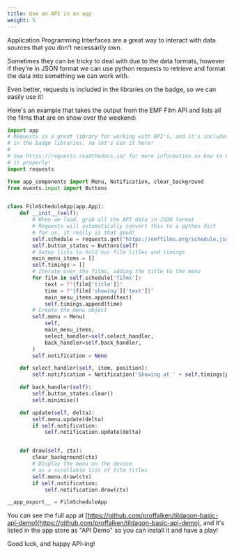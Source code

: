 ```yaml
---
title: Use an API in an app
weight: 5
---
```


Application Programming Interfaces are a great way to interact with data sources that you don't necessarily own.

Sometimes they can be tricky to deal with due to the data formats, however if they're in JSON format we can use
python requests to retrieve and format the data into something we can work with.

Even better, requests is included in the libraries on the badge, so we can easily use it!

Here's an example that takes the output from the EMF Film API and lists all the films that are on show over the
weekend:

```python
import app
# Requests is a great library for working with API's, and it's included
# in the badge libraries, so let's use it here!
#
# See https://requests.readthedocs.io/ for more information on how to use
# it properly!
import requests

from app_components import Menu, Notification, clear_background
from events.input import Buttons


class FilmScheduleApp(app.App):
    def __init__(self):
        # When we load, grab all the API data in JSON format
        # Requests will automatically convert this to a python dict
        # for us, it really is that good!
        self.schedule = requests.get("https://emffilms.org/schedule.json").json()
        self.button_states = Buttons(self)
        # Setup lists to hold our film titles and timings
        main_menu_items = []
        self.timings = []
        # Iterate over the films, adding the title to the menu
        for film in self.schedule['films']:
            text = f"{film['title']}"
            time = f"{film['showing']['text']}"
            main_menu_items.append(text)
            self.timings.append(time)
        # Create the menu object
        self.menu = Menu(
            self,
            main_menu_items,
            select_handler=self.select_handler,
            back_handler=self.back_handler,
        )
        self.notification = None

    def select_handler(self, item, position):
        self.notification = Notification('Showing at ' + self.timings[position] + '!')

    def back_handler(self):
        self.button_states.clear()
        self.minimise()

    def update(self, delta):
        self.menu.update(delta)
        if self.notification:
            self.notification.update(delta)


    def draw(self, ctx):
        clear_background(ctx)
        # Display the menu on the device
        # as a scrollable list of film titles
        self.menu.draw(ctx)
        if self.notification:
            self.notification.draw(ctx)

__app_export__ = FilmScheduleApp
```

You can see the full app at [https://github.com/proffalken/tildagon-basic-api-demo](https://github.com/proffalken/tildagon-basic-api-demo),
and it's listed in the app store as "API Demo" so you can install it and have a play!

Good luck, and happy API-ing! 
